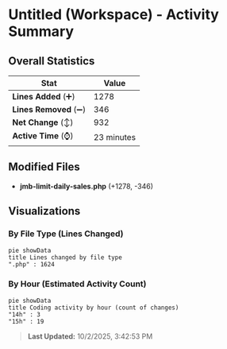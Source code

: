 # Untitled (Workspace) - Activity Summary 

## Overall Statistics

| Stat                   | Value                                                             |
| ---------------------- | ----------------------------------------------------------------- |
| **Lines Added** (➕)   | 1278                                          |
| **Lines Removed** (➖) | 346                                        |
| **Net Change** (↕)    | 932                |
| **Active Time** (⌚)   | 23 minutes |


## Modified Files
- **jmb-limit-daily-sales.php** (+1278, -346)

## Visualizations

### By File Type (Lines Changed)

```mermaid
pie showData
title Lines changed by file type
".php" : 1624
```

### By Hour (Estimated Activity Count)

```mermaid
pie showData
title Coding activity by hour (count of changes)
"14h" : 3
"15h" : 19
```


> **Last Updated:** 10/2/2025, 3:42:53 PM